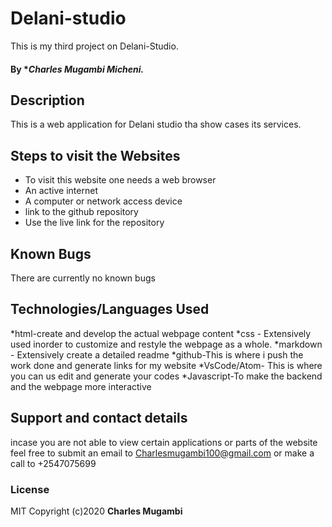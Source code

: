 # Delani-studio
This is my third project on Delani-Studio.
#### By **Charles Mugambi Micheni.*
## Description
This is a web application for Delani studio tha show cases its services.
## Steps to visit the Websites
* To visit this website one needs a web browser
* An active internet
* A computer or network access device
* link to the github repository
* Use the live link for the repository 

## Known Bugs
There are currently no known bugs
## Technologies/Languages Used
*html-create and develop the actual webpage content
*css - Extensively used inorder to customize and restyle the webpage as a whole.
*markdown - Extensively create a detailed readme
*github-This is where i push the work done and generate links for my website
*VsCode/Atom- This is where you can us edit and generate your codes
*Javascript-To make the backend and the webpage more interactive
## Support and contact details
incase you are not able to view certain applications or parts of the website feel free to submit an email to Charlesmugambi100@gmail.com or make a call to +2547075699

### License
MIT
Copyright (c)2020 **Charles Mugambi**
